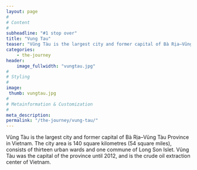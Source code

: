 ```yaml
---
layout: page
#
# Content
#
subheadline: "#1 stop over"
title: "Vung Tau"
teaser: "Vũng Tàu is the largest city and former capital of Bà Rịa–Vũng Tàu Province in Vietnam. The city area is 140 square kilometres (54 square miles), consists of thirteen urban wards and one commune of Long Son Islet."
categories: 
    - the-journey
header:
    image_fullwidth: "vungtau.jpg"
#
# Styling
#
image:
 thumb: vungtau.jpg
#
# Metainformation & Customization
#
meta_description:
permalink: "/the-journey/vung-tau/"
---
```


Vũng Tàu is the largest city and former capital of Bà Rịa–Vũng Tàu Province in Vietnam. The city area is 140 square kilometres (54 square miles), consists of thirteen urban wards and one commune of Long Son Islet. Vũng Tàu was the capital of the province until 2012, and is the crude oil extraction center of Vietnam.
